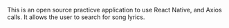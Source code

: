 This is an open source practicve application to use React Native, and Axios calls.
It allows the user to search for song lyrics.